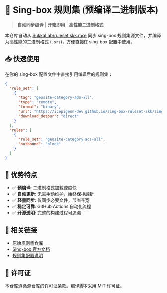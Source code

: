 # 🚀 Sing-box 规则集 (预编译二进制版本)

> **自动同步编译** | **开箱即用** | **高性能二进制格式**

本仓库自动从 [SukkaLab/ruleset.skk.moe](https://github.com/SukkaLab/ruleset.skk.moe) 同步 sing-box 规则集源文件，并编译为高性能的二进制格式 (`.srs`)，方便直接在 sing-box 配置中使用。

## 📥 快速使用

在你的 sing-box 配置文件中直接引用编译后的规则集：

```json
{
  "rule_set": [
    {
      "tag": "geosite-category-ads-all",
      "type": "remote",
      "format": "binary",
      "url": "https://icepigeon-dev.github.io/sing-box-ruleset-skk/sing-box/geosite-category-ads-all.srs",
      "download_detour": "direct"
    }
  ],
  "rules": [
    {
      "rule_set": "geosite-category-ads-all",
      "outbound": "block"
    }
  ]
}
```

## 🎯 优势特点
- ✅ **预编译**: 二进制格式加载速度快
- ✅ **自动更新**: 无需手动维护，始终保持最新
- ✅ **轻量同步**: 仅同步必要文件，节省带宽
- ✅ **稳定可靠**: GitHub Actions 自动化流程
- ✅ **开源透明**: 完整的构建过程可追溯

## 🔗 相关链接

- [原始规则集仓库](https://github.com/SukkaLab/ruleset.skk.moe)
- [Sing-box 官方文档](https://sing-box.sagernet.org/)
- [规则集配置说明](https://sing-box.sagernet.org/configuration/rule-set/)

## 📄 许可证

本仓库遵循源仓库的许可证条款。编译脚本采用 MIT 许可证。

